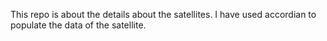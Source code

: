 This repo is about the details about the satellites.
I have used accordian to populate the data of the satellite.
